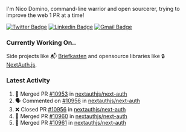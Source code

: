 
I'm Nico Domino, command-line warrior and open sourcerer, trying to improve the web 1 PR at a time!

[![Twitter Badge](https://img.shields.io/badge/-@ndom91-1ca0f1?style=flat-square&labelColor=1ca0f1&logo=twitter&logoColor=white&link=https://twitter.com/ndom91)](https://twitter.com/ndom91) [![Linkedin Badge](https://img.shields.io/badge/-ndom91-blue?style=flat-square&logo=Linkedin&logoColor=white&link=https://www.linkedin.com/in/ndom91/)](https://www.linkedin.com/in/ndom91/) [![Gmail Badge](https://img.shields.io/badge/-yo@ndo.dev-c14438?style=flat-square&logo=mail.ru&logoColor=white&link=mailto:yo@ndo.dev)](mailto:yo@ndo.dev)

### Currently Working On..

Side projects like 📬 [Briefkasten](https://briefkastenhq.com) and opensource libraries like 🔒 [NextAuth.js](https://github.com/nextauthjs/next-auth).

<!--START_SECTION_PROFILE_VIEWS:readme-info-->
<!--END_SECTION_PROFILE_VIEWS:readme-info-->

<!--START_SECTION_DAILY_COMMIT:readme-info-->
<!--END_SECTION_DAILY_COMMIT:readme-info-->

<!--START_SECTION_WEEKLY_COMMIT:readme-info-->
<!--END_SECTION_WEEKLY_COMMIT:readme-info-->

### Latest Activity

<!--START_SECTION:activity-->
1. 🎉 Merged PR [#10953](https://github.com/nextauthjs/next-auth/pull/10953) in [nextauthjs/next-auth](https://github.com/nextauthjs/next-auth)
2. 🗣 Commented on [#10956](https://github.com/nextauthjs/next-auth/pull/10956#issuecomment-2119184175) in [nextauthjs/next-auth](https://github.com/nextauthjs/next-auth)
3. ❌ Closed PR [#10956](https://github.com/nextauthjs/next-auth/pull/10956) in [nextauthjs/next-auth](https://github.com/nextauthjs/next-auth)
4. 🎉 Merged PR [#10960](https://github.com/nextauthjs/next-auth/pull/10960) in [nextauthjs/next-auth](https://github.com/nextauthjs/next-auth)
5. 🎉 Merged PR [#10961](https://github.com/nextauthjs/next-auth/pull/10961) in [nextauthjs/next-auth](https://github.com/nextauthjs/next-auth)
<!--END_SECTION:activity-->
